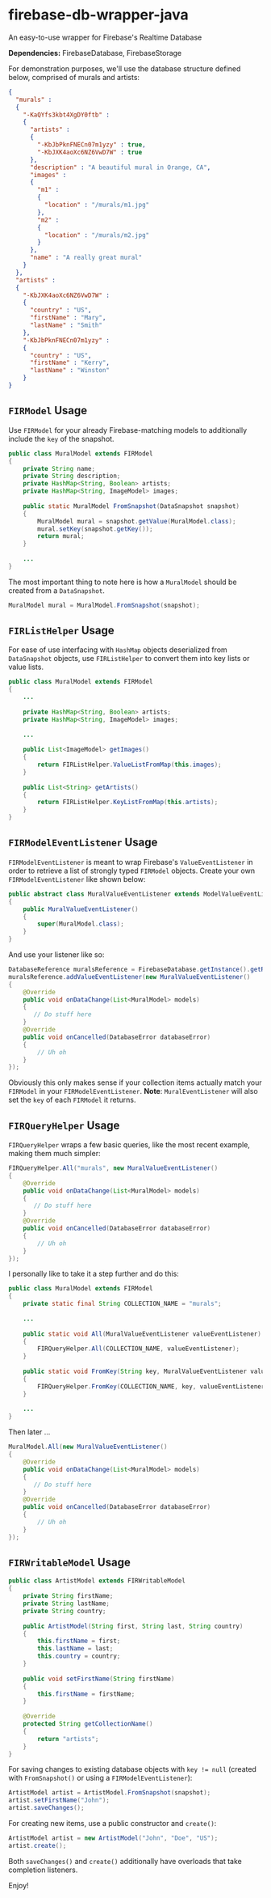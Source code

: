 # firebase-db-wrapper-java
An easy-to-use wrapper for Firebase's Realtime Database

**Dependencies:** FirebaseDatabase, FirebaseStorage

For demonstration purposes, we'll use the database structure defined below, comprised of murals and artists:
```json
{
  "murals" : 
  {
    "-KaQYfs3kbt4XgDY0ftb" : 
    {
      "artists" : 
      {
        "-KbJbPknFNECn07m1yzy" : true,
        "-KbJXK4aoXc6NZ6VwD7W" : true
      },
      "description" : "A beautiful mural in Orange, CA",
      "images" : 
      {
        "m1" : 
        {
          "location" : "/murals/m1.jpg"
        },
        "m2" : 
        {
          "location" : "/murals/m2.jpg"
        }
      },
      "name" : "A really great mural"
    }
  },
  "artists" : 
  {
    "-KbJXK4aoXc6NZ6VwD7W" : 
    {
      "country" : "US",
      "firstName" : "Mary",
      "lastName" : "Smith"
    },
    "-KbJbPknFNECn07m1yzy" : 
    {
      "country" : "US",
      "firstName" : "Kerry",
      "lastName" : "Winston"
    }
}
```
## `FIRModel` Usage
Use `FIRModel` for your already Firebase-matching models to additionally include the `key` of the snapshot.
```java
public class MuralModel extends FIRModel
{
    private String name;
    private String description;
    private HashMap<String, Boolean> artists;
    private HashMap<String, ImageModel> images;
    
    public static MuralModel FromSnapshot(DataSnapshot snapshot)
    {
        MuralModel mural = snapshot.getValue(MuralModel.class);
        mural.setKey(snapshot.getKey());
        return mural;
    }
    
    ...
}
```
The most important thing to note here is how a `MuralModel` should be created from a `DataSnapshot`.
```java
MuralModel mural = MuralModel.FromSnapshot(snapshot);
```

## `FIRListHelper` Usage
For ease of use interfacing with `HashMap` objects deserialized from `DataSnapshot` objects, use `FIRListHelper` to convert them into key lists or value lists.
```java
public class MuralModel extends FIRModel
{
    ...
    
    private HashMap<String, Boolean> artists;
    private HashMap<String, ImageModel> images;
    
    ...
    
    public List<ImageModel> getImages()
    {
        return FIRListHelper.ValueListFromMap(this.images);
    }
    
    public List<String> getArtists()
    {
        return FIRListHelper.KeyListFromMap(this.artists);
    }
}
```

## `FIRModelEventListener` Usage
`FIRModelEventListener` is meant to wrap Firebase's `ValueEventListener` in order to retrieve a list of strongly typed `FIRModel` objects. Create your own `FIRModelEventListener` like shown below:
```java
public abstract class MuralValueEventListener extends ModelValueEventListener<MuralModel>
{
    public MuralValueEventListener()
    {
        super(MuralModel.class);
    }
}
```
And use your listener like so:
```java
DatabaseReference muralsReference = FirebaseDatabase.getInstance().getReference("murals");
muralsReference.addValueEventListener(new MuralValueEventListener()
{
    @Override
    public void onDataChange(List<MuralModel> models)
    {
       // Do stuff here
    }
    @Override
    public void onCancelled(DatabaseError databaseError)
    {
        // Uh oh
    }
});
```
Obviously this only makes sense if your collection items actually match your `FIRModel` in your `FIRModelEventListener`.
**Note**: `MuralEventListener` will also set the `key` of each `FIRModel` it returns.

## `FIRQueryHelper` Usage
`FIRQueryHelper` wraps a few basic queries, like the most recent example, making them much simpler:
```java
FIRQueryHelper.All("murals", new MuralValueEventListener()
{
    @Override
    public void onDataChange(List<MuralModel> models)
    {
       // Do stuff here
    }
    @Override
    public void onCancelled(DatabaseError databaseError)
    {
        // Uh oh
    }
});
```
I personally like to take it a step further and do this:
```java
public class MuralModel extends FIRModel
{
    private static final String COLLECTION_NAME = "murals";
    
    ...
    
    public static void All(MuralValueEventListener valueEventListener)
    {
        FIRQueryHelper.All(COLLECTION_NAME, valueEventListener);
    }
    
    public static void FromKey(String key, MuralValueEventListener valueEventListener)
    {
        FIRQueryHelper.FromKey(COLLECTION_NAME, key, valueEventListener);
    }
    
    ...
}
```
Then later ...
```java
MuralModel.All(new MuralValueEventListener()
{
    @Override
    public void onDataChange(List<MuralModel> models)
    {
       // Do stuff here
    }
    @Override
    public void onCancelled(DatabaseError databaseError)
    {
        // Uh oh
    }
});
```

## `FIRWritableModel` Usage
```java
public class ArtistModel extends FIRWritableModel
{
    private String firstName;
    private String lastName;
    private String country;
    
    public ArtistModel(String first, String last, String country)
    {
        this.firstName = first;
        this.lastName = last;
        this.country = country;
    }
    
    public void setFirstName(String firstName)
    {
        this.firstName = firstName;
    }
    
    @Override
    protected String getCollectionName()
    {
        return "artists";
    }
}
```
For saving changes to existing database objects with `key != null` (created with `FromSnapshot()` or using a `FIRModelEventListener`):
```java
ArtistModel artist = ArtistModel.FromSnapshot(snapshot);
artist.setFirstName("John");
artist.saveChanges();
```
For creating new items, use a public constructor and `create()`:
```java
ArtistModel artist = new ArtistModel("John", "Doe", "US");
artist.create();
```
Both `saveChanges()` and `create()` additionally have overloads that take completion listeners.

Enjoy!
